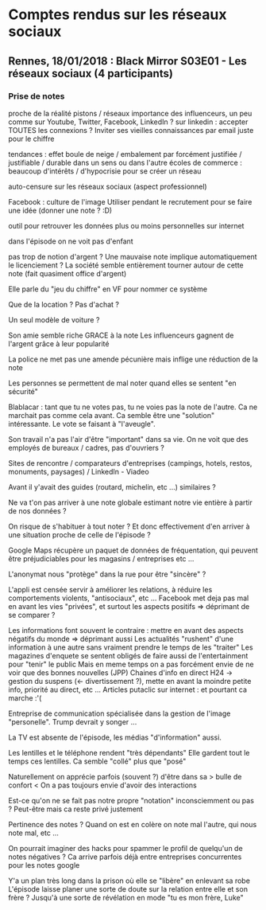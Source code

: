 # Comptes rendus sur les réseaux sociaux

## Rennes, 18/01/2018 : Black Mirror S03E01 - Les réseaux sociaux (4 participants)

### Prise de notes

proche de la réalité
pistons / réseaux
importance des influenceurs, un peu comme sur Youtube, Twitter, Facebook, LinkedIn ?
sur linkedin : accepter TOUTES les connexions ? Inviter ses vieilles connaissances par email juste pour le chiffre

tendances : effet boule de neige / embalement par forcément justifiée / justifiable / durable dans un sens ou dans l'autre
écoles de commerce : beaucoup d'intérêts / d'hypocrisie pour se créer un réseau

auto-censure sur les réseaux sociaux (aspect professionnel)

Facebook : culture de l'image
Utiliser pendant le recrutement pour se faire une idée (donner une note ? :D)

outil pour retrouver les données plus ou moins personnelles sur internet

dans l'épisode on ne voit pas d'enfant

pas trop de notion d'argent ?
Une mauvaise note implique automatiquement le licenciement ?
La société semble entièrement tourner autour de cette note (fait quasiment office d'argent)

Elle parle du "jeu du chiffre" en VF pour nommer ce système

Que de la location ? Pas d'achat ?

Un seul modèle de voiture ?

Son amie semble riche GRACE à la note
Les influenceurs gagnent de l'argent grâce à leur popularité

La police ne met pas une amende pécunière mais inflige une réduction de la note

Les personnes se permettent de mal noter quand elles se sentent "en sécurité"

Blablacar : tant que tu ne votes pas, tu ne voies pas la note de l'autre. Ca ne marchait pas comme cela avant.
Ca semble être une "solution" intéressante. Le vote se faisant à "l'aveugle".

Son travail n'a pas l'air d'être "important" dans sa vie.
On ne voit que des employés de bureaux / cadres, pas d'ouvriers ?

Sites de rencontre / comparateurs d'entreprises (campings, hotels, restos, monuments, paysages) / LinkedIn - Viadeo

Avant il y'avait des guides (routard, michelin, etc ...) similaires ?

Ne va t'on pas arriver à une note globale estimant notre vie entière à partir de nos données ?

On risque de s'habituer à tout noter ? Et donc effectivement d'en arriver à une situation proche de celle de l'épisode ?

Google Maps récupère un paquet de données de fréquentation, qui peuvent être préjudiciables pour les magasins / entreprises etc ...

L'anonymat nous "protège" dans la rue pour être "sincère" ?

L'appli est censée servir à améliorer les relations, à réduire les comportements violents, "antisociaux", etc ...
Facebook met deja pas mal en avant les vies "privées", et surtout les aspects positifs => déprimant de se comparer ?

Les informations font souvent le contraire : mettre en avant des aspects négatifs du monde => déprimant aussi
Les actualités "rushent" d'une information à une autre sans vraiment prendre le temps de les "traiter"
Les magazines d'enquete se sentent obligés de faire aussi de l'entertainment pour "tenir" le public
Mais en meme temps on a pas forcément envie de ne voir que des bonnes nouvelles (JPP)
Chaines d'info en direct H24 -> gestion du suspens (<- divertissement ?), mette en avant la moindre petite info, priorité au direct, etc ...
Articles putaclic sur internet : et pourtant ca marche :'(

Entreprise de communication spécialisée dans la gestion de l'image "personelle". Trump devrait y songer ...

La TV est absente de l'épisode, les médias "d'information" aussi.

Les lentilles et le téléphone rendent "très dépendants"
Elle gardent tout le temps ces lentilles. Ca semble "collé" plus que "posé"

Naturellement on apprécie parfois (souvent ?) d'être dans sa > bulle de confort <
On a pas toujours envie d'avoir des interactions

Est-ce qu'on ne se fait pas notre propre "notation" inconsciemment ou pas ?
Peut-être mais ca reste privé justement

Pertinence des notes ? Quand on est en colère on note mal l'autre, qui nous note mal, etc ...

On pourrait imaginer des hacks pour spammer le profil de quelqu'un de notes négatives ?
Ca arrive parfois déjà entre entreprises concurrentes pour les notes google

Y'a un plan très long dans la prison où elle se "libère" en enlevant sa robe
L'épisode laisse planer une sorte de doute sur la relation entre elle et son frère ?
Jusqu'à une sorte de révélation en mode "tu es mon frère, Luke"

